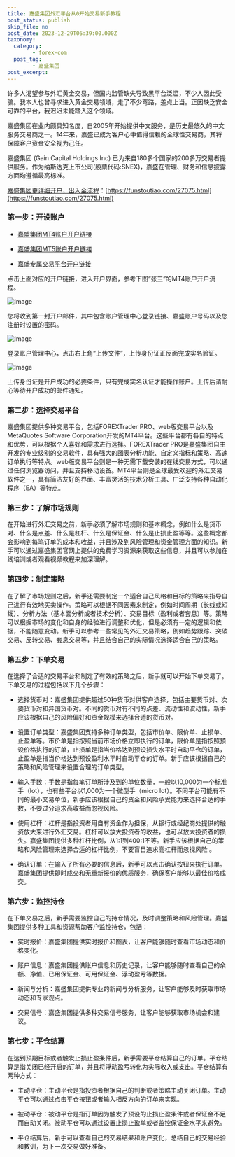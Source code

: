 ```yaml
---
title: 嘉盛集团外汇平台从0开始交易新手教程
post_status: publish
skip_file: no
post_date: 2023-12-29T06:39:00.000Z
taxonomy:
  category:
        - forex-com
  post_tag:
        - 嘉盛集团
post_excerpt: 
---
```

许多人渴望参与外汇黄金交易，但国内监管缺失导致黑平台泛滥，不少人因此受骗。我本人也曾寻求进入黄金交易领域，走了不少弯路，差点上当。正因缺乏安全可靠的平台，我迟迟未能踏入这个领域。

嘉盛集团在业内颇具知名度，自2005年开始提供中文服务，是历史最悠久的中文服务交易商之一。14年来，嘉盛已成为客户心中值得信赖的全球性交易商，其将保障客户资金安全视为己任。

嘉盛集团 (Gain Capital Holdings Inc) 已为来自180多个国家的200多万交易者提供服务。作为纳斯达克上市公司(股票代码:SNEX)，嘉盛在管理、财务和信息披露方面均遵循最高标准。

[嘉盛集团更详细开户，出入金流程](https://funstoutiao.com/27075.html)：[https://funstoutiao.com/27075.html](https://funstoutiao.com/27075.html)

### 第一步：开设账户

* [嘉盛集团MT4账户开户链接](https://s.ssgg.net/jsmt4)

* [嘉盛集团MT5账户开户链接](https://s.ssgg.net/jsmt5)

* [嘉盛专属交易平台开户链接](https://s.ssgg.net/js)

点击上面对应的开户链接，进入开户界面，参考下图“张三”的MT4账户开户流程。

![Image](https://prod-files-secure.s3.us-west-2.amazonaws.com/39ed1227-6d7d-4570-be36-9ccd4a2c4241/7a167aea-686b-400d-af59-4e18eb607a40/640.png?X-Amz-Algorithm=AWS4-HMAC-SHA256&X-Amz-Content-Sha256=UNSIGNED-PAYLOAD&X-Amz-Credential=ASIAZI2LB466S6XBRL3F%2F20250924%2Fus-west-2%2Fs3%2Faws4_request&X-Amz-Date=20250924T041313Z&X-Amz-Expires=3600&X-Amz-Security-Token=IQoJb3JpZ2luX2VjEMz%2F%2F%2F%2F%2F%2F%2F%2F%2F%2FwEaCXVzLXdlc3QtMiJHMEUCIFKuJf11XUCipdahRz6%2BIMz240azXKFARmSenoLoNY9pAiEAwpNz43XiIvM%2FXoEStReCx4sv3orKO7x0kvzao5CyV94q%2FwMIVRAAGgw2Mzc0MjMxODM4MDUiDHTrMit35wtVZKi0HSrcA1mGA7MVMgzV2Od2%2FW1%2BZ8AAVQiAk5%2BHjTEYlHeBBjS%2FQx0KHl3yZcQ8oSBjdeeGs%2BA%2FtXTWL3oDTYYj8NDtRH55YIL%2BA9FpmmXO2LVrpyZjjIc2nup%2BcNfc0jWpTw%2FsL4fD5PsR6kLAhQ%2FmCrICaU4jP2v9NJ1QZTCBf88i1JggCJ94Qo2XbUm0jotD5cuRkgQUBs%2BEP%2FlTvci3sFKsQEphNn%2Fj8IWqeJQS0kVoCdXI%2B%2BIi4VrnQgAKUaugxbmONptAjr5g%2B5KGBlDmIam%2FpDyT6LhTzU8N6VzTazhK1AcqOlMK4N5I8sTHe9ybKeTvirnPY0n1uPJz3P1VOCy2SF7tayXfDYTsDrWXLIqKMTrJUMI2Fn%2Ba2SNJVJt7h8%2B4epHNn%2FKIeyPDwrM9KpbevRTMkEr%2FncA93EQvhy4HgBW8TNslSfuloqamtgpzuB%2BPhW8wePxZhC9dio5g2%2FJaTGKKDP5LM1GnTP%2BpmCyCzNecS84zCZsQ5SnIpkBsla494PGXBLKHwc4R5uV0fH7jhiPZzGKsbL0ctUF3caJ4VZ6N0sPUOce7fzXmnUxeNVg6%2Fs43Uqpyq3WlWUMojrBO4ojsh0bvPfisCap7B8Q8QQTj5pqJagJVypVPjE9GMM3NzcYGOqUBUP0U8Czm4u4TAovOsBgqddZ4oMbRvU0CWtA0b1Wc%2BjnERQuGKHEFdILn9URzSFsKX6M2%2FzvlHV8SITkrQWcnzohXUdHxj1wqcRQCgSl1n7lUnbpWEunMh3vHk1Ff3mIzxq4I7hkF2PexTlKOQLiLqdgsdJuZb4hKzLrp9tahTm%2BTE8XPfKsdeaWY7q6wHhuRjXNoRcoo57WRvHtyggNb1GYxCFEi&X-Amz-Signature=701acee733da612a024d78e921160c219ecf3c14dbd7955e8fb2ca3ecc474081&X-Amz-SignedHeaders=host&x-amz-checksum-mode=ENABLED&x-id=GetObject)

您将收到第一封开户邮件，其中包含账户管理中心登录链接、嘉盛账户号码以及您注册时设置的密码。

![Image](https://prod-files-secure.s3.us-west-2.amazonaws.com/39ed1227-6d7d-4570-be36-9ccd4a2c4241/eaa1c6b3-2877-4284-a0e1-530e222c27fb/image.png?X-Amz-Algorithm=AWS4-HMAC-SHA256&X-Amz-Content-Sha256=UNSIGNED-PAYLOAD&X-Amz-Credential=ASIAZI2LB466S6XBRL3F%2F20250924%2Fus-west-2%2Fs3%2Faws4_request&X-Amz-Date=20250924T041313Z&X-Amz-Expires=3600&X-Amz-Security-Token=IQoJb3JpZ2luX2VjEMz%2F%2F%2F%2F%2F%2F%2F%2F%2F%2FwEaCXVzLXdlc3QtMiJHMEUCIFKuJf11XUCipdahRz6%2BIMz240azXKFARmSenoLoNY9pAiEAwpNz43XiIvM%2FXoEStReCx4sv3orKO7x0kvzao5CyV94q%2FwMIVRAAGgw2Mzc0MjMxODM4MDUiDHTrMit35wtVZKi0HSrcA1mGA7MVMgzV2Od2%2FW1%2BZ8AAVQiAk5%2BHjTEYlHeBBjS%2FQx0KHl3yZcQ8oSBjdeeGs%2BA%2FtXTWL3oDTYYj8NDtRH55YIL%2BA9FpmmXO2LVrpyZjjIc2nup%2BcNfc0jWpTw%2FsL4fD5PsR6kLAhQ%2FmCrICaU4jP2v9NJ1QZTCBf88i1JggCJ94Qo2XbUm0jotD5cuRkgQUBs%2BEP%2FlTvci3sFKsQEphNn%2Fj8IWqeJQS0kVoCdXI%2B%2BIi4VrnQgAKUaugxbmONptAjr5g%2B5KGBlDmIam%2FpDyT6LhTzU8N6VzTazhK1AcqOlMK4N5I8sTHe9ybKeTvirnPY0n1uPJz3P1VOCy2SF7tayXfDYTsDrWXLIqKMTrJUMI2Fn%2Ba2SNJVJt7h8%2B4epHNn%2FKIeyPDwrM9KpbevRTMkEr%2FncA93EQvhy4HgBW8TNslSfuloqamtgpzuB%2BPhW8wePxZhC9dio5g2%2FJaTGKKDP5LM1GnTP%2BpmCyCzNecS84zCZsQ5SnIpkBsla494PGXBLKHwc4R5uV0fH7jhiPZzGKsbL0ctUF3caJ4VZ6N0sPUOce7fzXmnUxeNVg6%2Fs43Uqpyq3WlWUMojrBO4ojsh0bvPfisCap7B8Q8QQTj5pqJagJVypVPjE9GMM3NzcYGOqUBUP0U8Czm4u4TAovOsBgqddZ4oMbRvU0CWtA0b1Wc%2BjnERQuGKHEFdILn9URzSFsKX6M2%2FzvlHV8SITkrQWcnzohXUdHxj1wqcRQCgSl1n7lUnbpWEunMh3vHk1Ff3mIzxq4I7hkF2PexTlKOQLiLqdgsdJuZb4hKzLrp9tahTm%2BTE8XPfKsdeaWY7q6wHhuRjXNoRcoo57WRvHtyggNb1GYxCFEi&X-Amz-Signature=403b3da8034379df855dbea66094d94cdcdc2a8b7c5d88b85a4acb1faf14271a&X-Amz-SignedHeaders=host&x-amz-checksum-mode=ENABLED&x-id=GetObject)

登录账户管理中心，点击右上角“上传文件”，上传身份证正反面完成实名验证。

![Image](https://prod-files-secure.s3.us-west-2.amazonaws.com/39ed1227-6d7d-4570-be36-9ccd4a2c4241/54090639-09fc-46b4-a135-e0289f707147/image.png?X-Amz-Algorithm=AWS4-HMAC-SHA256&X-Amz-Content-Sha256=UNSIGNED-PAYLOAD&X-Amz-Credential=ASIAZI2LB466S6XBRL3F%2F20250924%2Fus-west-2%2Fs3%2Faws4_request&X-Amz-Date=20250924T041313Z&X-Amz-Expires=3600&X-Amz-Security-Token=IQoJb3JpZ2luX2VjEMz%2F%2F%2F%2F%2F%2F%2F%2F%2F%2FwEaCXVzLXdlc3QtMiJHMEUCIFKuJf11XUCipdahRz6%2BIMz240azXKFARmSenoLoNY9pAiEAwpNz43XiIvM%2FXoEStReCx4sv3orKO7x0kvzao5CyV94q%2FwMIVRAAGgw2Mzc0MjMxODM4MDUiDHTrMit35wtVZKi0HSrcA1mGA7MVMgzV2Od2%2FW1%2BZ8AAVQiAk5%2BHjTEYlHeBBjS%2FQx0KHl3yZcQ8oSBjdeeGs%2BA%2FtXTWL3oDTYYj8NDtRH55YIL%2BA9FpmmXO2LVrpyZjjIc2nup%2BcNfc0jWpTw%2FsL4fD5PsR6kLAhQ%2FmCrICaU4jP2v9NJ1QZTCBf88i1JggCJ94Qo2XbUm0jotD5cuRkgQUBs%2BEP%2FlTvci3sFKsQEphNn%2Fj8IWqeJQS0kVoCdXI%2B%2BIi4VrnQgAKUaugxbmONptAjr5g%2B5KGBlDmIam%2FpDyT6LhTzU8N6VzTazhK1AcqOlMK4N5I8sTHe9ybKeTvirnPY0n1uPJz3P1VOCy2SF7tayXfDYTsDrWXLIqKMTrJUMI2Fn%2Ba2SNJVJt7h8%2B4epHNn%2FKIeyPDwrM9KpbevRTMkEr%2FncA93EQvhy4HgBW8TNslSfuloqamtgpzuB%2BPhW8wePxZhC9dio5g2%2FJaTGKKDP5LM1GnTP%2BpmCyCzNecS84zCZsQ5SnIpkBsla494PGXBLKHwc4R5uV0fH7jhiPZzGKsbL0ctUF3caJ4VZ6N0sPUOce7fzXmnUxeNVg6%2Fs43Uqpyq3WlWUMojrBO4ojsh0bvPfisCap7B8Q8QQTj5pqJagJVypVPjE9GMM3NzcYGOqUBUP0U8Czm4u4TAovOsBgqddZ4oMbRvU0CWtA0b1Wc%2BjnERQuGKHEFdILn9URzSFsKX6M2%2FzvlHV8SITkrQWcnzohXUdHxj1wqcRQCgSl1n7lUnbpWEunMh3vHk1Ff3mIzxq4I7hkF2PexTlKOQLiLqdgsdJuZb4hKzLrp9tahTm%2BTE8XPfKsdeaWY7q6wHhuRjXNoRcoo57WRvHtyggNb1GYxCFEi&X-Amz-Signature=35605825251aa09168818ac6c3aca93f7c3a13979b141652df5fb30c7d173164&X-Amz-SignedHeaders=host&x-amz-checksum-mode=ENABLED&x-id=GetObject)

上传身份证是开户成功的必要条件，只有完成实名认证才能操作账户。上传后请耐心等待开户成功的邮件通知。

### 第二步：选择交易平台

嘉盛集团提供多种交易平台，包括FOREXTrader PRO、web版交易平台以及MetaQuotes Software Corporation开发的MT4平台。这些平台都有各自的特点和优势，可以根据个人喜好和需求进行选择。FOREXTrader PRO是嘉盛集团自主开发的专业级别的交易软件，具有强大的图表分析功能、自定义指标和策略、高速订单执行等特点。web版交易平台则是一种无需下载安装的在线交易方式，可以通过任何浏览器访问，并且支持移动设备。MT4平台则是全球最受欢迎的外汇交易软件之一，具有简洁友好的界面、丰富灵活的技术分析工具、广泛支持各种自动化程序（EA）等特点。

### 第三步：了解市场规则

在开始进行外汇交易之前，新手必须了解市场规则和基本概念，例如什么是货币对、什么是点差、什么是杠杆、什么是保证金、什么是止损止盈等等。这些概念都会影响到每笔订单的成本和收益，并且涉及到风险管理和资金管理方面的知识。新手可以通过嘉盛集团官网上提供的免费学习资源来获取这些信息，并且可以参加在线培训或者观看视频教程来加深理解。

### 第四步：制定策略

在了解了市场规则之后，新手还需要制定一个适合自己风格和目标的策略来指导自己进行有效地买卖操作。策略可以根据不同因素来制定，例如时间周期（长线或短线）、分析方法（基本面分析或者技术分析）、交易目标（盈利或者套息）等。策略可以根据市场的变化和自身的经验进行调整和优化，但是必须有一定的逻辑和依据，不能随意变动。新手可以参考一些常见的外汇交易策略，例如趋势跟踪、突破交易、反转交易、套息交易等，并且结合自己的实际情况选择适合自己的策略。

### 第五步：下单交易

在选择了合适的交易平台和制定了有效的策略之后，新手就可以开始下单交易了。下单交易的过程包括以下几个步骤：

* 选择货币对：嘉盛集团提供超过50种货币对供客户选择，包括主要货币对、次要货币对和异国货币对。不同的货币对有不同的点差、流动性和波动性，新手应该根据自己的风险偏好和资金规模来选择合适的货币对。

* 设置订单类型：嘉盛集团支持多种订单类型，包括市价单、限价单、止损单、止盈单等。市价单是指按照当前市场价格立即执行的订单，限价单是指按照预设价格执行的订单，止损单是指当价格达到预设损失水平时自动平仓的订单，止盈单是指当价格达到预设盈利水平时自动平仓的订单。新手应该根据自己的策略和风险管理来设置合理的订单类型。

* 输入手数：手数是指每笔订单所涉及到的单位数量，一般以10,000为一个标准手（lot），也有些平台以1,000为一个微型手（micro lot）。不同平台可能有不同的最小交易单位，新手应该根据自己的资金和风险承受能力来选择合适的手数，不要过分追求高收益而忽视风险。

* 使用杠杆：杠杆是指投资者用自有资金作为担保，从银行或经纪商处提供的融资放大来进行外汇交易。杠杆可以放大投资者的收益，也可以放大投资者的损失。嘉盛集团提供多种杠杆比例，从1:1到400:1不等。新手应该根据自己的策略和风险管理来选择合适的杠杆比例，不要盲目追求高杠杆而忽视风险 。

* 确认订单：在输入了所有必要的信息后，新手可以点击确认按钮来执行订单。嘉盛集团提供即时成交和无重新报价的优质服务，确保客户能够以最佳价格成交。

### 第六步：监控持仓

在下单交易之后，新手需要监控自己的持仓情况，及时调整策略和风险管理。嘉盛集团提供多种工具和资源帮助客户监控持仓，包括：

* 实时报价：嘉盛集团提供实时报价和图表，让客户能够随时查看市场动态和价格变化。

* 账户信息：嘉盛集团提供账户信息和历史记录，让客户能够随时查看自己的余额、净值、已用保证金、可用保证金、浮动盈亏等数据。

* 新闻与分析：嘉盛集团提供专业的新闻与分析服务，让客户能够及时获取市场动态和专家观点。

* 交易信号：嘉盛集团提供多种交易信号服务，让客户能够获取市场机会和建议。

### 第七步：平仓结算

在达到预期目标或者触发止损止盈条件后，新手需要平仓结算自己的订单。平仓结算是指关闭已经开启的订单，并且将浮动盈亏转化为实际收入或支出。平仓结算有两种方式：

* 主动平仓：主动平仓是指投资者根据自己的判断或者策略主动关闭订单。主动平仓可以通过点击平仓按钮或者输入相反方向的订单来实现。

* 被动平仓：被动平仓是指订单因为触发了预设的止损止盈条件或者保证金不足而自动关闭。被动平仓可以通过设置止损止盈单或者监控保证金水平来避免。

* 平仓结算后，新手可以查看自己的交易结果和账户变化，总结自己的交易经验和教训，为下一次交易做好准备。
